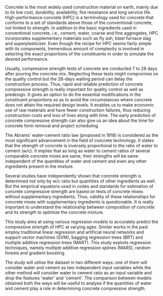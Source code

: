 Concrete is the most widely used construction material on earth, mainly due to its low cost, durability, availability, fire resistance and long service life. High-performance concrete (HPC) is a terminology used for concrete that conforms to a set of standards above those of the conventional concrete, not limited to strength. In addition to the basic ingredients used in conventional concrete, i.e., cement, water, coarse and fine aggregates, HPC incorporates supplementary materials such as fly ash, blast furnace slag and superplasticizer. Even though the recipe for HPC seems fairly simple with its components, tremendous amount of complexity is involved in selecting the exact proportions of the constituents in order to simulate the desired performance.  

Usually, compressive strength tests of concrete are conducted 7 to 28 days after pouring the concrete mix. Neglecting these tests might compromise on the quality control but the 28-days waiting period can delay the construction process. Thus, rapid and reliable prediction of concrete compressive strength is really important for quality control as well as predesign. It gives an option to do the essential modifications in the constituent proportions so as to avoid the circumstances where concrete does not attain the required design levels. It enables us to make economic use of raw materials and have fewer construction failures, thus reducing construction costs and loss of lives along with time. The early prediction of concrete compressive strength can also give us an idea about the time for concrete form removal and project scheduling.

The Abrams' water-cement ratio law (proposed in 1918) is considered as the most significant advancement in the field of concrete technology. It states that the strength of concrete is inversely proportional to the ratio of water to cement (w/c). It implies that as long as water to cement ratios of several comparable concrete mixes are same, their strengths will be same independent of the quantities of water and cement and even any other ingredients present in the mixture. 

Several studies have independently shown that concrete strength is determined not only by w/c ratio but quantities of other ingredients as well. But the empirical equations used in codes and standards for estimation of concrete compressive strength are based on tests of concrete mixes without supplementary ingredients. Thus, validity of these relationships for concrete mixes with supplementary ingredients is questionable. It is really important to understand the relationship between composition of concrete and its strength to optimize the concrete mixture. 

This study aims at using various regression models to accurately predict the compressive strength of HPC at varying ages. Similar works in the past employ traditional linear regression and artificial neural networks and support vector machines (SVM), bagging regression trees (BRT) and multiple additive regression trees (MART). This study exploits regression techniques, namely multiple additive regression splines (MARS), random forests and gradient boosting.

The study will utilise the dataset in two different ways: one of them will consider water and cement as two independent input variables while the other method will consider water to cement ratio as an input variable and drop the features 'water' and 'cement'. The comparison between models obtained both the ways will be useful to analyse if the quantities of water and cement play a role in determining concrete compressive strength.
